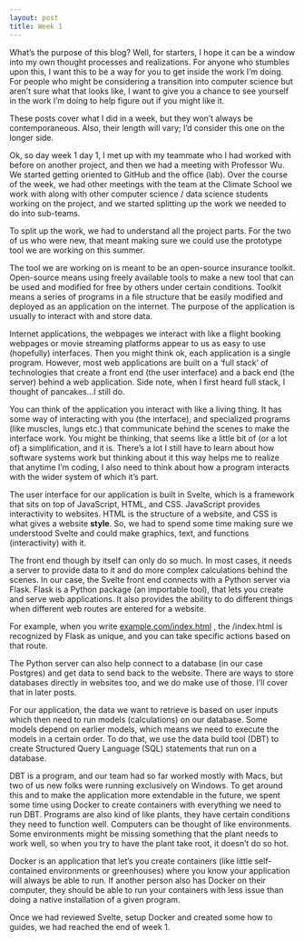 ```yaml
---
layout: post
title: Week 1
---
```


What’s the purpose of this blog? Well, for starters, I hope it can be a window into my own thought processes and realizations. For anyone who stumbles upon this, I want this to be a way for you to get inside the work I’m doing. For people who might be considering a transition into computer science but aren’t sure what that looks like, I want to give you a chance to see yourself in the work I’m doing to help figure out if you might like it.

These posts cover what I did in a week, but they won’t always be contemporaneous. Also, their length will vary; I’d consider this one on the longer side.

Ok, so day week 1 day 1, I met up with my teammate who I had worked with before on another project, and then we had a meeting with Professor Wu. We started getting oriented to GitHub and the office (lab). Over the course of the week, we had other meetings with the team at the Climate School we work with along with other computer science / data science students working on the project, and we started splitting up the work we needed to do into sub-teams.

To split up the work, we had to understand all the project parts. For the two of us who were new, that meant making sure we could use the prototype tool we are working on this summer.

The tool we are working on is meant to be an open-source insurance toolkit. Open-source means using freely available tools to make a new tool that can be used and modified for free by others under certain conditions. Toolkit means a series of programs in a file structure that be easily modified and deployed as an application on the internet. The purpose of the application is usually to interact with and store data.

Internet applications, the webpages we interact with like a flight booking webpages or movie streaming platforms appear to us as easy to use (hopefully) interfaces. Then you might think ok, each application is a single program. However, most web applications are built on a ‘full stack’ of technologies that create a front end (the user interface) and a back end (the server) behind a web application. Side note, when I first heard full stack, I thought of pancakes…I still do.

You can think of the application you interact with like a living thing. It has some way of interacting with you (the interface), and specialized programs (like muscles, lungs etc.) that communicate behind the scenes to make the interface work. You might be thinking, that seems like a little bit of (or a lot of) a simplification, and it is. There’s a lot I still have to learn about how software systems work but thinking about it this way helps me to realize that anytime I’m coding, I also need to think about how a program interacts with the wider system of which it’s part.

The user interface for our application is built in Svelte, which is a framework that sits on top of JavaScript, HTML, and CSS. JavaScript provides interactivity to websites. HTML is the structure of a website, and CSS is what gives a website **style**. So, we had to spend some time making sure we understood Svelte and could make graphics, text, and functions (interactivity) with it.

The front end though by itself can only do so much. In most cases, it needs a server to provide data to it and do more complex calculations behind the scenes. In our case, the Svelte front end connects with a Python server via Flask. Flask is a Python package (an importable tool), that lets you create and serve web applications. It also provides the ability to do different things when different web routes are entered for a website.

For example, when you write [example.com/index.html](http://example.com/index.html) , the /index.html is recognized by Flask as unique, and you can take specific actions based on that route.

The Python server can also help connect to a database (in our case Postgres) and get data to send back to the website. There are ways to store databases directly in websites too, and we do make use of those. I’ll cover that in later posts.

For our application, the data we want to retrieve is based on user inputs which then need to run models (calculations) on our database. Some models depend on earlier models, which means we need to execute the models in a certain order. To do that, we use the data build tool (DBT) to create Structured Query Language (SQL) statements that run on a database.

DBT is a program, and our team had so far worked mostly with Macs, but two of us new folks were running exclusively on Windows. To get around this and to make the application more extendable in the future, we spent some time using Docker to create containers with everything we need to run DBT. Programs are also kind of like plants, they have certain conditions they need to function well. Computers can be thought of like environments. Some environments might be missing something that the plant needs to work well, so when you try to have the plant take root, it doesn’t do so hot.

Docker is an application that let’s you create containers (like little self-contained environments or greenhouses) where you know your application will always be able to run. If another person also has Docker on their computer, they should be able to run your containers with less issue than doing a native installation of a given program.

Once we had reviewed Svelte, setup Docker and created some how to guides, we had reached the end of week 1.


